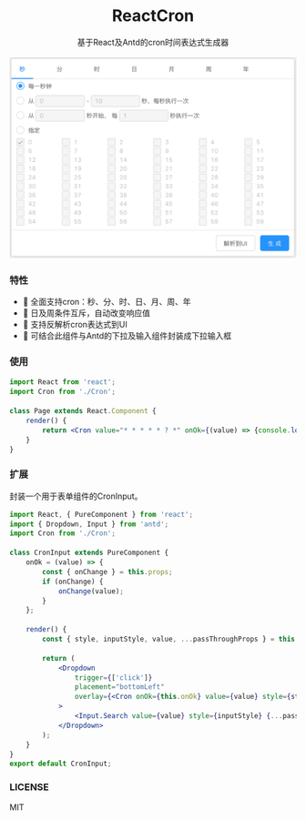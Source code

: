 <div align="center">
    <h1>ReactCron</h1>
    <div>基于React及Antd的cron时间表达式生成器</div>
    <br/>
    <img width=700 src="./snapshot.png" alt="效果图" />
</div>


### 特性
- 🎉 全面支持cron：秒、分、时、日、月、周、年
- 🎉 日及周条件互斥，自动改变响应值
- 🎉 支持反解析cron表达式到UI
- 🎉 可结合此组件与Antd的下拉及输入组件封装成下拉输入框


### 使用
```jsx
import React from 'react';
import Cron from './Cron';

class Page extends React.Component {
    render() {
        return <Cron value="* * * * * ? *" onOk={(value) => {console.log('cron:', value);}} />;
    }
}
```


### 扩展
封装一个用于表单组件的CronInput。

```jsx
import React, { PureComponent } from 'react';
import { Dropdown, Input } from 'antd';
import Cron from './Cron';

class CronInput extends PureComponent {
    onOk = (value) => {
        const { onChange } = this.props;
        if (onChange) {
            onChange(value);
        }
    };

    render() {
        const { style, inputStyle, value, ...passThroughProps } = this.props;

        return (
            <Dropdown
                trigger={['click']}
                placement="bottomLeft"
                overlay={<Cron onOk={this.onOk} value={value} style={style} />}
            >
                <Input.Search value={value} style={inputStyle} {...passThroughProps} />
            </Dropdown>
        );
    }
}
export default CronInput;
```

### LICENSE
MIT
